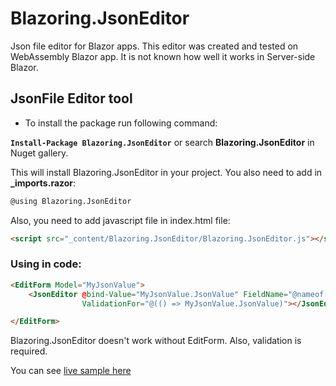 # Blazoring.JsonEditor
Json file editor for Blazor apps. This editor was created and tested on WebAssembly Blazor app. It is not known how well it works in Server-side Blazor.

## JsonFile Editor tool

* To install the package run following command:

**`Install-Package Blazoring.JsonEditor`**
or search **Blazoring.JsonEditor** in Nuget gallery.

This will install Blazoring.JsonEditor in your project. You also need to add in **_imports.razor**:
```html
@using Blazoring.JsonEditor
```
Also, you need to add javascript file in index.html file:

```html
<script src="_content/Blazoring.JsonEditor/Blazoring.JsonEditor.js"></script>
```
### Using in code:

```html
<EditForm Model="MyJsonValue">
    <JsonEditor @bind-Value="MyJsonValue.JsonValue" FieldName="@nameof(JsonTestModel.JsonValue)" 
                ValidationFor="@(() => MyJsonValue.JsonValue)"></JsonEditor>

</EditForm>
```

Blazoring.JsonEditor doesn't work without EditForm. Also, validation is required.

You can see [live sample here](https://peaceful-golick-f36338.netlify.com/)
